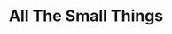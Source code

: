 ---
ee_id_thing: '4168'
site: '1'
type: '2'
inv_num: 2014-125
add_credit: 'Published by WALTHER KöNIG, KöLN, Design by Dave Yun, Photos: Sasha Maric'
url: 2014-125-all-the-small-things
title: All The Small Things
year: '2014'
display_year: '2014'
medium: Exhibition Catalog
dims:
pitch:
ps:
live_url:
youtube:
related_code:
imgs: allthesmallthingscatalog-2014-125-full-01-database-ih.jpg,allthesmallthingscatalog-2014-125-full-02-database-ih.jpg,allthesmallthingscatalog-2014-125-full-03-database-ih.jpg,allthesmallthingscatalog-2014-125-full-05-database-ih.jpg,allthesmallthingscatalog-2014-125-full-06-database-ih.jpg,allthesmallthingscatalog-2014-125-full-07-database-ih.jpg,allthesmallthingscatalog-2014-125-full-04-database-ih.jpg,allthesmallthingscatalog-2014-125-full-08-database-ih.jpg,allthesmallthingscatalog-2014-125-full-09-database-ih.jpg,allthesmallthingscatalog-2014-125-full-11-database-ih.jpg,allthesmallthingscatalog-2014-125-full-12-database-ih.jpg,allthesmallthingscatalog-2014-125-full-13-database-ih.jpg,allthesmallthingscatalog-2014-125-full-10-database-ih.jpg,allthesmallthingscatalog-2014-125-full-15-database-ih.jpg,allthesmallthingscatalog-2014-125-full-14-database-ih.jpg
subheading: "(Catalog)"
download:
commission:
related: |-
  [4166] [2014-126-all-the-small-things-trailer] 2014 126 All The Small Things trailer
  [4249] [2014-114-all-the-small-things-tshirt] 2014-114 All The Small Things Tshirt
  [4250] [2014-078-all-the-small-things-edition] 2014-078 All The Small Things Edition
layout: things-i-made
---